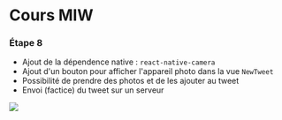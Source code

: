 # Cours MIW

### Étape 8

* Ajout de la dépendence native : `react-native-camera`
* Ajout d'un bouton pour afficher l'appareil photo dans la vue `NewTweet`
* Possibilité de prendre des photos et de les ajouter au tweet
* Envoi (factice) du tweet sur un serveur

![](https://media.giphy.com/media/xThtaesj5xTxiBSWkw/giphy.gif)